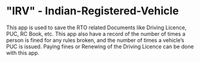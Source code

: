 # "IRV" - Indian-Registered-Vehicle
This app is used to save the RTO related Documents like Driving Licence, PUC, RC Book, etc. This app also have a record of the number of times a person is fined for any rules broken, and the number of times a vehicle’s PUC is issued. Paying fines or Renewing of the Driving Licence can be done with this app.
